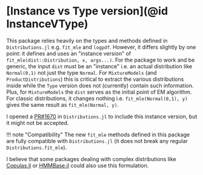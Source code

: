 # [Instance vs Type version](@id InstanceVType)

This package relies heavily on the types and methods defined in `Distributions.jl` e.g. `fit_mle` and `logpdf`.
However, it differs slightly by one point: it defines and uses an "instance version" of `fit_mle(dist::Distribution, x, args...)`.
For the package to work and be generic, the input `dist` must be an "instance" i.e. an actual distribution like `Normal(0,1)` not just the type `Normal`.
For `MixtureModels` (and `ProductDistributions`) this is critical to extract the various distributions inside while the `Type` version does not (currently) contain such information.
Plus, for `MixtureModels` the `dist` serves as the initial point of EM algorithm.
For classic distributions, it changes nothing i.e. `fit_mle(Normal(0,1), y)` gives the same result as `fit_mle(Normal, y)`.

I opened a [PR#1670](https://github.com/JuliaStats/Distributions.jl/pull/1670) in `Distributions.jl` to include this instance version, but it might not be accepted.

!!! note "Compatibility"
    The new `fit_mle` methods defined in this package are fully compatible with `Distributions.jl` (it does not break any regular `Distributions.fit_mle`).

I believe that some packages dealing with complex distributions like [Copulas.jl](https://github.com/lrnv/Copulas.jl/blob/08aca27dc0a28e4932e5e2c0dd04482bb3b04f48/test/some_tests.jl#L8) or [HMMBase.jl](https://github.com/maxmouchet/HMMBase.jl) could also use this formulation.
